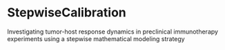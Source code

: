 # StepwiseCalibration
Investigating tumor-host response dynamics in preclinical immunotherapy experiments using a stepwise mathematical modeling strategy
